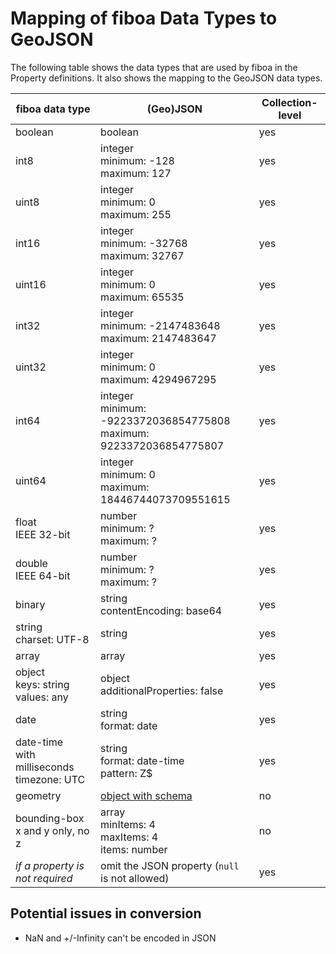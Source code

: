 # Mapping of fiboa Data Types to GeoJSON

The following table shows the data types that are used by fiboa in the Property definitions.
It also shows the mapping to the GeoJSON data types.

| fiboa data type                                     | (Geo)JSON                                                    | Collection-level |
| --------------------------------------------------- | ------------------------------------------------------------ | ---------------- |
| boolean                                             | boolean                                                      | yes              |
| int8                                                | integer<br />minimum: -128<br />maximum: 127                 | yes              |
| uint8                                               | integer<br />minimum: 0<br />maximum: 255                    | yes              |
| int16                                               | integer<br />minimum: -32768<br />maximum: 32767             | yes              |
| uint16                                              | integer<br />minimum: 0<br />maximum: 65535                  | yes              |
| int32                                               | integer<br />minimum: -2147483648<br />maximum: 2147483647   | yes              |
| uint32                                              | integer<br />minimum: 0<br />maximum: 4294967295             | yes              |
| int64                                               | integer<br />minimum: -9223372036854775808<br />maximum: 9223372036854775807 | yes              |
| uint64                                              | integer<br />minimum: 0<br />maximum: 18446744073709551615   | yes              |
| float<br />IEEE 32-bit                              | number<br />minimum: ?<br />maximum: ?                       | yes              |
| double<br />IEEE 64-bit                             | number<br />minimum: ?<br />maximum: ?                       | yes              |
| binary                                              | string<br />contentEncoding: base64                          | yes              |
| string<br />charset: UTF-8                          | string                                                       | yes              |
| array                                               | array                                                        | yes              |
| object<br />keys: string<br />values: any           | object<br />additionalProperties: false                      | yes              |
| date                                                | string<br />format: date                                     | yes              |
| date-time<br />with milliseconds<br />timezone: UTC | string<br />format: date-time<br />pattern: Z$               | yes              |
| geometry                                            | [object with schema](https://geojson.org/schema/Geometry.json) | no               |
| bounding-box<br />x and y only, no z                | array<br />minItems: 4<br />maxItems: 4<br />items: number   | no               |
| *if a property is not required*                     | omit the JSON property (`null` is not allowed)               | yes              |

## Potential issues in conversion

- NaN and +/-Infinity can't be encoded in JSON
